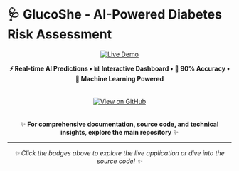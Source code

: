# 🩺 GlucoShe - AI-Powered Diabetes Risk Assessment

<div align="center">

[![Live Demo](https://img.shields.io/badge/🚀_Experience_Live_Demo-FF4B4B?style=for-the-badge&logo=streamlit&logoColor=white&labelColor=000000)](https://female-diabetes-prediction-ml-app-dibyendu.streamlit.app/)

</div>

<div align="center">
  
**⚡ Real-time AI Predictions • 📊 Interactive Dashboard • 🎯 90% Accuracy • 🤖 Machine Learning Powered**


</div>

<div align="center" style="display: flex; justify-content: center; gap: 10px; flex-wrap: wrap; margin: 20px 0;">

[![View on GitHub](https://img.shields.io/badge/💻_View_on_GitHub-181717?style=for-the-badge&logo=github&logoColor=white)](https://github.com/Dibyendu17122003/FEMALE-DIABETES-PREDICTION-ML)

</div>

<div align="center">

✨ **For comprehensive documentation, source code, and technical insights, explore the main repository** ✨

</div>

---

<div align="center">

*✨ Click the badges above to explore the live application or dive into the source code! ✨*

</div>

